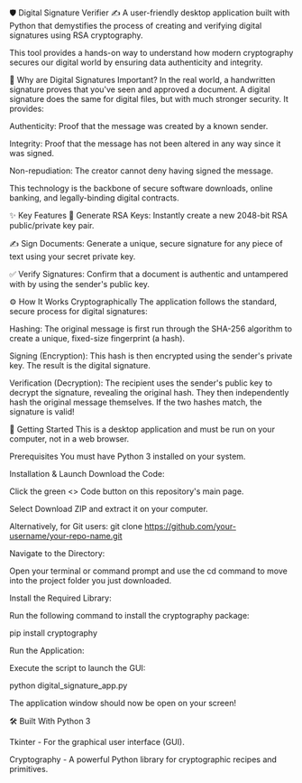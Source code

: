 🛡️ Digital Signature Verifier ✍️
A user-friendly desktop application built with Python that demystifies the process of creating and verifying digital signatures using RSA cryptography.

This tool provides a hands-on way to understand how modern cryptography secures our digital world by ensuring data authenticity and integrity.

🤔 Why are Digital Signatures Important?
In the real world, a handwritten signature proves that you've seen and approved a document. A digital signature does the same for digital files, but with much stronger security. It provides:

Authenticity: Proof that the message was created by a known sender.

Integrity: Proof that the message has not been altered in any way since it was signed.

Non-repudiation: The creator cannot deny having signed the message.

This technology is the backbone of secure software downloads, online banking, and legally-binding digital contracts.

✨ Key Features
🔑 Generate RSA Keys: Instantly create a new 2048-bit RSA public/private key pair.

✍️ Sign Documents: Generate a unique, secure signature for any piece of text using your secret private key.

✅ Verify Signatures: Confirm that a document is authentic and untampered with by using the sender's public key.

⚙️ How It Works Cryptographically
The application follows the standard, secure process for digital signatures:

Hashing: The original message is first run through the SHA-256 algorithm to create a unique, fixed-size fingerprint (a hash).

Signing (Encryption): This hash is then encrypted using the sender's private key. The result is the digital signature.

Verification (Decryption): The recipient uses the sender's public key to decrypt the signature, revealing the original hash. They then independently hash the original message themselves. If the two hashes match, the signature is valid!

🚀 Getting Started
This is a desktop application and must be run on your computer, not in a web browser.

Prerequisites
You must have Python 3 installed on your system.

Installation & Launch
Download the Code:

Click the green <> Code button on this repository's main page.

Select Download ZIP and extract it on your computer.

Alternatively, for Git users: git clone https://github.com/your-username/your-repo-name.git

Navigate to the Directory:

Open your terminal or command prompt and use the cd command to move into the project folder you just downloaded.

Install the Required Library:

Run the following command to install the cryptography package:

pip install cryptography

Run the Application:

Execute the script to launch the GUI:

python digital_signature_app.py

The application window should now be open on your screen!

🛠️ Built With
Python 3

Tkinter - For the graphical user interface (GUI).

Cryptography - A powerful Python library for cryptographic recipes and primitives.
